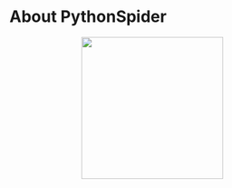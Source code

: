 # About PythonSpider

<div align=center><img width="250" src="https://github.com/Jeffrey2971/Jeffrey/blob/master/readme/mycode_1.jpg"/></div>
